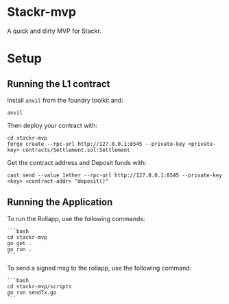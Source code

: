 # Stackr-mvp

A quick and dirty MVP for Stackr.

# Setup

## Running the L1 contract

Install `anvil` from the foundry toolkit and:
```
anvil
```
Then deploy your contract with:
```
cd stackr-mvp
forge create --rpc-url http://127.0.0.1:8545 --private-key <private-key> contracts/Settlement.sol:Settlement
```

Get the contract address and Deposit funds with:
```
cast send --value 1ether --rpc-url http://127.0.0.1:8545 --private-key <key> <contract-addr> "deposit()"
```

## Running the Application

To run the Rollapp, use the following commands:
    
    ```bash
    cd stackr-mvp
    go get .
    go run .
    ```

To send a signed msg to the rollapp, use the following command:

    ```bash
    cd stackr-mvp/scripts
    go run sendTx.go
    ```

